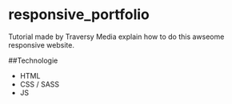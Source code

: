 # responsive_portfolio

Tutorial made by Traversy Media explain how to do this awseome responsive website.

##Technologie 

- HTML
- CSS / SASS
- JS
